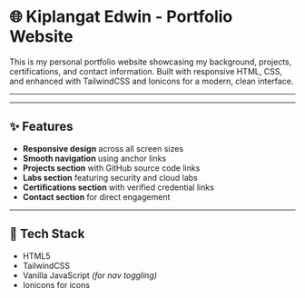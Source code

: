 # 🌐 Kiplangat Edwin - Portfolio Website

This is my personal portfolio website showcasing my background, projects, certifications, and contact information. Built with responsive HTML, CSS, and enhanced with TailwindCSS and Ionicons for a modern, clean interface.

---

---

## ✨ Features

- **Responsive design** across all screen sizes
- **Smooth navigation** using anchor links
- **Projects section** with GitHub source code links
- **Labs section** featuring security and cloud labs
- **Certifications section** with verified credential links
- **Contact section** for direct engagement

---

## 🚀 Tech Stack

- HTML5  
- TailwindCSS  
- Vanilla JavaScript *(for nav toggling)*  
- Ionicons for icons


